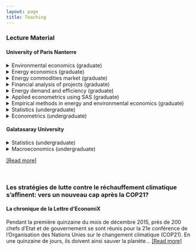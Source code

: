 ```yaml
---
layout: page
title: Teaching
---
```


### Lecture Material

#### University of Paris Nanterre

<details>
<summary>Environmental economics (graduate)</summary>
<p>No material</p>
</details>
<details>
<summary>Energy economics (graduate)</summary>
<p>No material</p>
</details>
<details>
<summary>Energy commodities market (graduate)</summary>
<p>No material</p>
</details>
<details>
<summary>Financial analysis of projects (graduate)</summary>
<p>No material</p>
</details>
<details>
<summary>Energy demand and efficiency (graduate)</summary>
<p>No material</p>
</details>
<details>
<summary>Applied econometrics using SAS (graduate)</summary>
<p>No material</p>
</details>
<details>
<summary>Empirical methods in energy and environmental economics (graduate)</summary>
<p>No material</p>
</details>
<details>
<summary>Statistics (undergraduate)</summary>
<p>No material</p>
</details>
<details>
<summary>Econometrics (undergraduate)</summary>
<p>No material</p>
</details>

#### Galatasaray University
<details>
<summary>Statistics (undergraduate)</summary>
<p>No material</p>
</details>
<details>
<summary>Macroeconomics (undergraduate)</summary>
<p>No material</p>
</details>

  


[[Read more]](https://t20saudiarabia.org.sa/en/briefs/Pages/Policy-Brief.aspx?pb=TF11_PB11)

<br/>

### Les stratégies de lutte contre le réchauffement climatique s’affinent: vers un nouveau cap après la COP21?

#### La chronique de la Lettre d’EconomiX

Pendant la première quinzaine du mois de décembre 2015, près de 200 chefs d’Etat et de gouvernement se sont réunis pour la 21e conférence de l’Organisation des Nations Unies sur le changement climatique (COP21). En une quinzaine de jours, ils doivent ainsi sauver la planète... [[Read more]](https://economix.fr/uploads/source/lettres_economix/septembre_decembre_2015.pdf)

